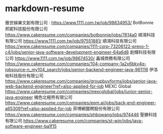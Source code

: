 # markdown-resume


傲世娛樂文創有限公司 : https://www.1111.com.tw/job/98634953/
BotBonnie 邦妮科技股份有限公司 https://www.cakeresume.com/companies/botbonnie/jobs/7614a0
順鴻科技有限公司 https://www.1111.com.tw/job/97551881/ 順鴻科技有限公司 https://www.cakeresume.com/companies/1111-corp-73206122-prevo-1-c4/jobs/senior-java-software-development-engineer-64a6d8
創輝科技有限公司 https://www.1111.com.tw/job/98674530/
鑫城商務有限公司 https://www.cakeresume.com/companies/104-company-1a2x6bkv4q-jobsource-n_my104_search/jobs/senior-backend-engineer-java-961116
伊洛帕科技股份有限公司 https://www.cakeresume.com/companies/groupbuyforms/jobs/senior-java-web-backend-engineer?ref=also-applied-for-job
MEXC Global https://www.cakeresume.com/companies/mexcglobal/jobs/junior-senior-java-engineer
橘色北極熊有限公司 https://www.cakeresume.com/companies/eqm.ai/jobs/back-end-engineer-a65309?ref=also-applied-for-job
菲博網獵聘股份有限公司 https://www.cakeresume.com/companies/phbowang/jobs/974446
聖勝科技有限公司 https://www.cakeresume.com/companies/st-win/jobs/java-software-engineer-ba1f15





